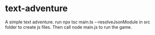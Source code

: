 # text-adventure

A simple text adventure. run npx tsc main.ts --resolveJsonModule in src folder to create js files. Then call node main.js to run the game.
